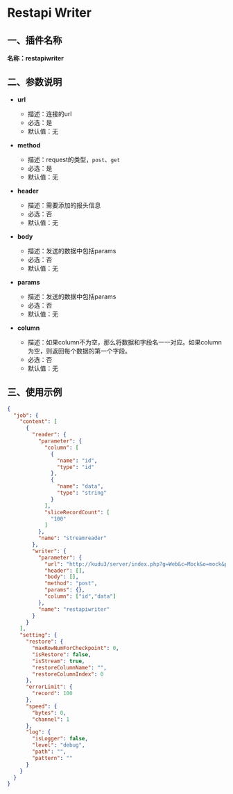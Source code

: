 # Restapi Writer

<a name="CGka5"></a>
## 一、插件名称
**名称：restapiwriter**<br />
<a name="8qehQ"></a>
## 二、参数说明

- **url**
   - 描述：连接的url
   - 必选：是
   - 默认值：无



- **method**
   - 描述：request的类型，`post`、`get`
   - 必选：是
   - 默认值：无



- **header**
   - 描述：需要添加的报头信息
   - 必选：否
   - 默认值：无



- **body**
   - 描述：发送的数据中包括params
   - 必选：否
   - 默认值：无



- **params**
   - 描述：发送的数据中包括params
   - 必选：否
   - 默认值：无



- **column**
   - 描述：如果column不为空，那么将数据和字段名一一对应。如果column为空，则返回每个数据的第一个字段。
   - 必选：否
   - 默认值：无



<a name="cjQlX"></a>
## 三、使用示例
```json
{
  "job": {
    "content": [
      {
        "reader": {
          "parameter": {
            "column": [
              {
                "name": "id",
                "type": "id"
              },
              {
                "name": "data",
                "type": "string"
              }
            ],
            "sliceRecordCount": [
              "100"
            ]
          },
          "name": "streamreader"
        },
        "writer": {
          "parameter": {
            "url": "http://kudu3/server/index.php?g=Web&c=Mock&o=mock&projectID=58&uri=/api/tiezhu/test/get",
            "header": [],
            "body": [],
            "method": "post",
            "params": {},
            "column": ["id","data"]
          },
          "name": "restapiwriter"
        }
      }
    ],
    "setting": {
      "restore": {
        "maxRowNumForCheckpoint": 0,
        "isRestore": false,
        "isStream": true,
        "restoreColumnName": "",
        "restoreColumnIndex": 0
      },
      "errorLimit": {
        "record": 100
      },
      "speed": {
        "bytes": 0,
        "channel": 1
      },
      "log": {
        "isLogger": false,
        "level": "debug",
        "path": "",
        "pattern": ""
      }
    }
  }
}
```


